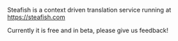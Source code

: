 Steafish is a context driven translation service running at https://steafish.com 

Currently it is free and in beta, please give us feedback! 
